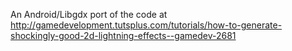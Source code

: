 An Android/Libgdx port of the code at
http://gamedevelopment.tutsplus.com/tutorials/how-to-generate-shockingly-good-2d-lightning-effects--gamedev-2681